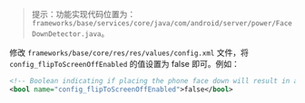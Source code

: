 > 提示：功能实现代码位置为：`frameworks/base/services/core/java/com/android/server/power/FaceDownDetector.java`。

修改 `frameworks/base/core/res/res/values/config.xml` 文件，将 `config_flipToScreenOffEnabled` 的值设置为 false 即可。例如：

```xml
<!-- Boolean indicating if placing the phone face down will result in a screen off. -->
<bool name="config_flipToScreenOffEnabled">false</bool>
```


